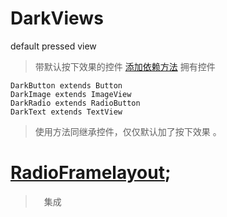 # DarkViews
default pressed view

> 带默认按下效果的控件
> [添加依赖方法](https://jitpack.io/#xuanu/DarkViews/v1.0)
> 拥有控件
```
DarkButton extends Button
DarkImage extends ImageView
DarkRadio extends RadioButton
DarkText extends TextView
```
> 使用方法同继承控件，仅仅默认加了按下效果 。

# [RadioFramelayout](https://github.com/amphiaraus/Android-RatioLayout);
>　集成
